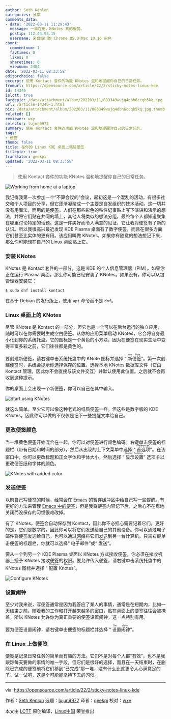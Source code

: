 ```yaml
---
author: Seth Kenlon
categories: 分享
comments_data:
- date: '2022-03-11 11:29:43'
  message: 一直在用，KNotes 真的很赞。
  postip: 112.44.93.15
  username: 来自四川的 Chrome 85.0|Mac 10.16 用户
count:
  commentnum: 1
  favtimes: 0
  likes: 0
  sharetimes: 0
  viewnum: 2484
date: '2022-03-11 08:33:58'
editorchoice: false
excerpt: 使用 Kontact 套件的功能 KNotes 温和地提醒你自己的日常任务。
fromurl: https://opensource.com/article/22/2/sticky-notes-linux-kde
id: 14346
islctt: true
largepic: /data/attachment/album/202203/11/083349wujq4dbh6ccqb5kq.jpg
url: /article-14346-1.html
pic: /data/attachment/album/202203/11/083349wujq4dbh6ccqb5kq.jpg.thumb.jpg
related: []
reviewer: wxy
selector: lujun9972
summary: 使用 Kontact 套件的功能 KNotes 温和地提醒你自己的日常任务。
tags:
- 便签
thumb: false
title: 在你的 Linux KDE 桌面上粘贴便签
titlepic: true
translator: geekpi
updated: '2022-03-11 08:33:58'
---
```



> 
> 使用 Kontact 套件的功能 KNotes 温和地提醒你自己的日常任务。
> 
> 
> 


![](/data/attachment/album/202203/11/083349wujq4dbh6ccqb5kq.jpg "Working from home at a laptop")


我记得我第一次参加一个“不算会议的”会议，起初这是一个混乱的活动，有很多社交和个人项目的分享，但它逐渐凝聚成一个主要是自发组织的技术活动。这一切并没有用魔法，而用的是便签。人们在那些彩色的粘性记事贴上写下演讲和演示的想法，并将它们贴在共同的墙上，其他人将类似的想法分组，最终每个人都知道聚集在哪里讨论特定的话题。这是一件美好而令人满意的见证，它让我对便签有了新的认识。所以我很高兴最近发现 KDE Plasma 桌面有了数字便签，而且在很多方面它们甚至比实体的更有用。该应用叫做 KNotes，如果你有随意的想法想记下来，那么你可能想在自己的 Linux 桌面贴上它。


### 安装 KNotes


KNotes 是 Kontact 套件的一部分，这是 KDE 的个人信息管理器（PIM）。如果你正在运行 Plasma 桌面，那么你可能已经安装了 KNotes。如果没有，你可以从包管理器安装它：



```
$ sudo dnf install kontact

```

在基于 Debian 的发行版上，使用 `apt` 命令而不是 `dnf`。


### Linux 桌面上的 KNotes


尽管 KNotes 是 Kontact 的一部分，但它也是一个可以在后台运行的独立应用，随时可以在你需要时生成空白便签。从你的应用菜单启动 KNotes，它会将自身最小化到你的系统托盘。它的图标是一个黄色的小方块，因为在便签在现实生活中变得丰富多彩之前，它们往往都是黄色的。


要创建新便签，请右键单击系统托盘中的 KNote 图标并选择 “<ruby> 新便签 <rt>  New Note </rt></ruby>”。第一次创建便签时，系统会提示你选择保存的位置。选择本地 KNotes 数据库文件（它由 Kontact 管理，因此你不会直接与该文件交互）并默认使用此位置。之后就不会再收到这种提示。


你的桌面上会出现一个新便签，你可以自己在其中输入。


![Start using KNotes](/data/attachment/album/202203/11/083359f1q010dh8b8lx10l.jpg "Start using KNotes")


就这么简单。至少它可以像这种老式的纸质便签一样。但这些是数字版的 KDE KNotes，因此你可以做的不仅仅是记下一些提醒文本给自己。


### 更改便签颜色


当一堆黄色便签开始混合在一起，你可以对便签进行颜色编码。右键单击便签的标题栏（带有日期和时间的部分），然后从出现的上下文菜单中选择 “<ruby> 首选项 <rt>  Preferences </rt></ruby>”。在该窗口中，你可以更改标题和正文字体和字体大小，然后选择 “<ruby> 显示设置 <rt>  Display Settings </rt></ruby>” 选项卡以更改便签纸和字体的颜色。


![KNotes with added color](/data/attachment/album/202203/11/083400guypu0bbu964qzpu.jpg "KNotes with added color")


### 发送便签


以前自己写便签的时候，经常会在 [Emacs](https://opensource.com/downloads/emacs-cheat-sheet) 的暂存缓冲区中给自己写一些提醒。有更好的方法来管理 [Emacs 中的便签](https://opensource.com/article/18/7/emacs-modes-note-taking)，但是我将便签内容记下后，之后心不在焉地关闭而没保存的习惯很难改掉。


有了 KNotes，便签会自动保存到 Kontact，因此你不必担心需要记着它们。更好的是，它们是数字的，因此你可以将它们发送给自己的其他设备。你可以通过电子邮件将便签发送给自己，也可以通过网络将它们发送到另一台计算机。只需右键单击便签的标题栏，你就可以选择“<ruby> 电子邮件 <rt>  Email </rt></ruby>”或“<ruby> 发送 <rt>  Send </rt></ruby>”。


要从一个到另一个 KDE Plasma 桌面以 KNotes 方式接收便签，你必须在接收机器上授予 KNotes 接收便签的权限。要允许传入便签，请右键单击系统托盘中的 KNotes 图标并选择 “<ruby> 配置 Knotes <rt>  Configure KNotes </rt></ruby>”。


![Configure KNotes](/data/attachment/album/202203/11/083400i0e2dd22yagjz2b1.jpg "Configure KNotes")


### 设置闹钟


至少对我来说，写便签通常是因为我答应了某人的事情，通常是在短期内，比如一天结束之前。随着我的工作和打开越来越多的窗口，贴在桌面上的便签往往会被掩盖，所以 KNotes 允许你为真正重要的便签设置闹钟，这一点特别有用。


要为便签设置闹钟，请右键单击便签的标题栏并选择 “<ruby> 设置闹钟 <rt>  Set alarm </rt></ruby>”。


### 在 Linux 上做便签


便笺是记录日常任务的简单而有趣的方法。它们不是对每个人都“有效”，也不是我跟踪每天要做的事情的唯一手段，但它们是很好的选择，而且在一天结束时，在删除已完成的便签前将它们移到“已完成”那一堆，没有什么比这更令人心满意足的了。试一试吧，这是个可能能坚持下去的习惯。




---


via: <https://opensource.com/article/22/2/sticky-notes-linux-kde>


作者：[Seth Kenlon](https://opensource.com/users/seth) 选题：[lujun9972](https://github.com/lujun9972) 译者：[geekpi](https://github.com/geekpi) 校对：[wxy](https://github.com/wxy)


本文由 [LCTT](https://github.com/LCTT/TranslateProject) 原创编译，[Linux中国](https://linux.cn/) 荣誉推出